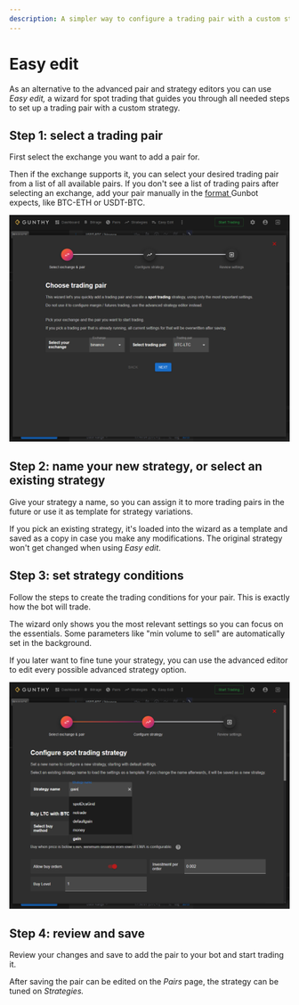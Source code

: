 ```yaml
---
description: A simpler way to configure a trading pair with a custom strategy
---
```


# Easy edit

As an alternative to the advanced pair and strategy editors you can use _Easy edit,_ a wizard for spot trading that guides you through all needed steps to set up a trading pair with a custom strategy.

## Step 1: select a trading pair

First select the exchange you want to add a pair for.

Then if the exchange supports it, you can select your desired trading pair from a list of all available pairs. If you don't see a list of trading pairs after selecting an exchange, add your pair manually in the [format ](trading-pairs/#pair-naming-conventions)Gunbot expects, like BTC-ETH or USDT-BTC.

![](../../.gitbook/assets/image%20%28110%29.png)

## Step 2: name your new strategy, or select an existing strategy

Give your strategy a name, so you can assign it to more trading pairs in the future or use it as template for strategy variations.

If you pick an existing strategy, it's loaded into the wizard as a template and saved as a copy in case you make any modifications. The original strategy won't get changed when using _Easy edit_.

## Step 3: set strategy conditions

Follow the steps to create the trading conditions for your pair. This is exactly how the bot will trade.

The wizard only shows you the most relevant settings so you can focus on the essentials. Some parameters like "min volume to sell" are automatically set in the background.

If you later want to fine tune your strategy, you can use the advanced editor to edit every possible advanced strategy option.

![](../../.gitbook/assets/image%20%28113%29.png)

## Step 4: review and save

Review your changes and save to add the pair to your bot and start trading it.

After saving the pair can be edited on the _Pairs_ page, the strategy can be tuned on _Strategies._

